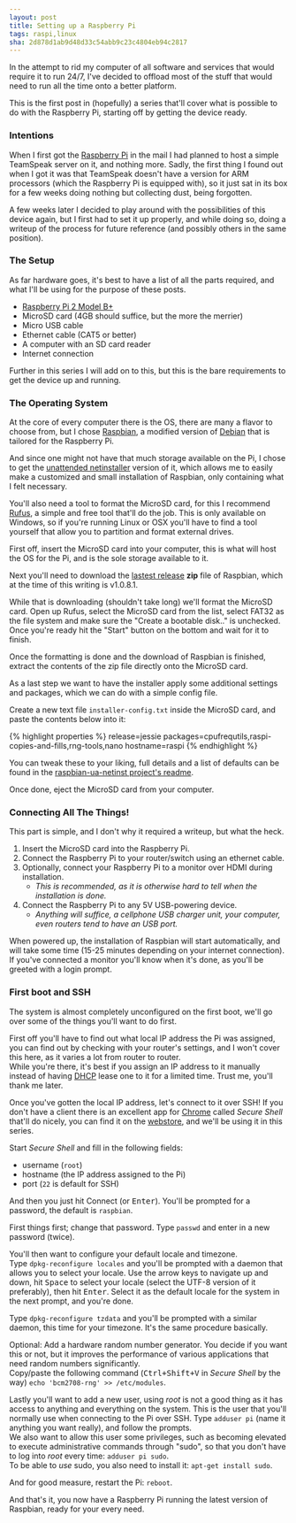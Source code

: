 ```yaml
---
layout: post
title: Setting up a Raspberry Pi
tags: raspi,linux
sha: 2d878d1ab9d48d33c54abb9c23c4804eb94c2817
---
```

In the attempt to rid my computer of all software and services that would require it to run 24/7, I've decided to offload most of the stuff that would need to run all the time onto a better platform.

This is the first post in (hopefully) a series that'll cover what is possible to do with the Raspberry Pi, starting off by getting the device ready.

### Intentions

When I first got the [Raspberry Pi](//www.raspberrypi.org/help/what-is-a-raspberry-pi/) in the mail I had planned to host a simple TeamSpeak server on it, and nothing more. Sadly, the first thing I found out when I got it was that TeamSpeak doesn't have a version for ARM processors (which the Raspberry Pi is equipped with), so it just sat in its box for a few weeks doing nothing but collecting dust, being forgotten.

A few weeks later I decided to play around with the possibilities of this device again, but I first had to set it up properly, and while doing so, doing a writeup of the process for future reference (and possibly others in the same position).

### The Setup

As far hardware goes, it's best to have a list of all the parts required, and what I'll be using for the purpose of these posts.

- [Raspberry Pi 2 Model B+](//www.raspberrypi.org/products/model-b-plus/)
- MicroSD card (4GB should suffice, but the more the merrier)
- Micro USB cable
- Ethernet cable (CAT5 or better)
- A computer with an SD card reader
- Internet connection

Further in this series I will add on to this, but this is the bare requirements to get the device up and running.

### The Operating System

At the core of every computer there is the OS, there are many a flavor to choose from, but I chose [Raspbian](//www.raspbian.org/), a modified version of [Debian](//www.debian.org/) that is tailored for the Raspberry Pi.

And since one might not have that much storage available on the Pi, I chose to get the [unattended netinstaller](//github.com/debian-pi/raspbian-ua-netinst) version of it, which allows me to easily make a customized and small installation of Raspbian, only containing what I felt necessary.

You'll also need a tool to format the MicroSD card, for this I recommend [Rufus](//rufus.akeo.ie/), a simple and free tool that'll do the job. This is only available on Windows, so if you're running Linux or OSX you'll have to find a tool yourself that allow you to partition and format external drives.

First off, insert the MicroSD card into your computer, this is what will host the OS for the Pi, and is the sole storage available to it.

Next you'll need to download the [lastest release](//github.com/debian-pi/raspbian-ua-netinst/releases/latest) **zip** file of Raspbian, which at the time of this writing is v1.0.8.1.

While that is downloading (shouldn't take long) we'll format the MicroSD card. Open up Rufus, select the MicroSD card from the list, select FAT32 as the file system and make sure the "Create a bootable disk.." is unchecked. Once you're ready hit the "Start" button on the bottom and wait for it to finish.

Once the formatting is done and the download of Raspbian is finished, extract the contents of the zip file directly onto the MicroSD card.

As a last step we want to have the installer apply some additional settings and packages, which we can do with a simple config file.

Create a new text file `installer-config.txt` inside the MicroSD card, and paste the contents below into it:

{% highlight properties %}
release=jessie
packages=cpufrequtils,raspi-copies-and-fills,rng-tools,nano
hostname=raspi
{% endhighlight %}

You can tweak these to your liking, full details and a list of defaults can be found in the [raspbian-ua-netinst project's readme](//github.com/debian-pi/raspbian-ua-netinst#installer-customization).

Once done, eject the MicroSD card from your computer.

### Connecting All The Things!

This part is simple, and I don't why it required a writeup, but what the heck.

1. Insert the MicroSD card into the Raspberry Pi.
2. Connect the Raspberry Pi to your router/switch using an ethernet cable.
3. Optionally, connect your Raspberry Pi to a monitor over HDMI during installation.
	- *This is recommended, as it is otherwise hard to tell when the installation is done.*
4. Connect the Raspberry Pi to any 5V USB-powering device.
	- *Anything will suffice, a cellphone USB charger unit, your computer, even routers tend to have an USB port.*

When powered up, the installation of Raspbian will start automatically, and will take some time (15-25 minutes depending on your internet connection).
If you've connected a monitor you'll know when it's done, as you'll be greeted with a login prompt.

### First boot and SSH

The system is almost completely unconfigured on the first boot, we'll go over some of the things you'll want to do first.

First off you'll have to find out what local IP address the Pi was assigned, you can find out by checking with your router's settings, and I won't cover this here, as it varies a lot from router to router.  
While you're there, it's best if you assign an IP address to it manually instead of having [DHCP](https://en.wikipedia.org/wiki/Dynamic_Host_Configuration_Protocol) lease one to it for a limited time. Trust me, you'll thank me later.

Once you've gotten the local IP address, let's connect to it over SSH! If you don't have a client there is an excellent app for [Chrome](//www.google.com/chrome/browser/) called *Secure Shell* that'll do nicely, you can find it on the [webstore](//chrome.google.com/webstore/detail/secure-shell/pnhechapfaindjhompbnflcldabbghjo), and we'll be using it in this series.

Start *Secure Shell* and fill in the following fields:

- username (`root`)
- hostname (the IP address assigned to the Pi)
- port (`22` is default for SSH)

And then you just hit Connect (or <kbd>Enter</kbd>). You'll be prompted for a password, the default is `raspbian`.

First things first; change that password. Type `passwd` and enter in a new password (twice).

You'll then want to configure your default locale and timezone.  
Type `dpkg-reconfigure locales` and you'll be prompted with a daemon that allows you to select your locale. Use the arrow keys to navigate up and down, hit <kbd>Space</kbd> to select your locale (select the UTF-8 version of it preferably), then hit <kbd>Enter</kbd>. Select it as the default locale for the system in the next prompt, and you're done.

Type `dpkg-reconfigure tzdata` and you'll be prompted with a similar daemon, this time for your timezone. It's the same procedure basically.

Optional: Add a hardware random number generator. You decide if you want this or not, but it improves the performance of various applications that need random numbers significantly.  
Copy/paste the following command (<kbd>Ctrl+Shift+V</kbd> in *Secure Shell* by the way) `echo 'bcm2708-rng' >> /etc/modules`.

Lastly you'll want to add a new user, using *root* is not a good thing as it has access to anything and everything on the system. This is the user that you'll normally use when connecting to the Pi over SSH.
Type `adduser pi` (name it anything you want really), and follow the prompts.  
We also want to allow this user some privileges, such as becoming elevated to execute administrative commands through "sudo", so that you don't have to log into *root* every time: `adduser pi sudo`.  
To be able to _use_ sudo, you also need to install it: `apt-get install sudo`.

And for good measure, restart the Pi: `reboot`.

And that's it, you now have a Raspberry Pi running the latest version of Raspbian, ready for your every need.
